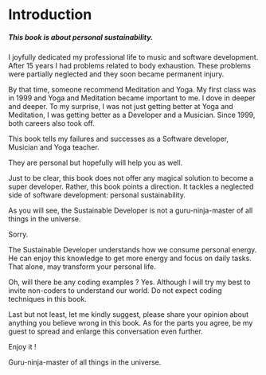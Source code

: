 # Introduction

##### This book is about personal sustainability.  

I joyfully dedicated my professional life to music and software development. After 15 years I had problems related to body exhaustion. These problems were partially neglected and they soon became permanent injury.  

By that time, someone recommend Meditation and Yoga. My first class was in 1999 and Yoga and Meditation became important to me. I dove in deeper and deeper. To my surprise, I was not just getting better at Yoga and Meditation,  I was getting better as a Developer and a Musician. Since 1999, both careers also took off.  

This book tells my failures and successes as a Software developer, Musician and Yoga teacher.   

They are personal but hopefully will help you as well. 

Just to be clear, this book does not offer any magical solution to become a super developer. Rather, this book points a direction. It tackles a neglected side of software development: personal sustainability. 

As you will see, the Sustainable Developer is not a guru-ninja-master of all things in the universe. 

Sorry. 
 
The Sustainable Developer understands how we consume personal energy. He can enjoy this knowledge to get more energy and focus on daily tasks. That alone, may transform your personal life.    


Oh, will there be any coding examples ? Yes.  Although I will try my best to invite non-coders to understand our world. Do not expect coding techniques in this book.

Last but not least, let me kindly suggest,  please share your opinion about anything you believe wrong in this book.  As for the parts you agree, be my guest to spread and enlarge this conversation even further. 

Enjoy it !

Guru-ninja-master of all things in the universe.
### 

 